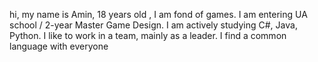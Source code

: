 hi, my name is Amin, 18 years old , I am fond of games. I am entering UA school / 2-year Master Game Design. I am actively studying C#, Java, Python. I like to work in a team, mainly as a leader. I find a common language with everyone
